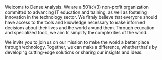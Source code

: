 Welcome to Dense Analysis. We are a 501(c)(3) non-profit organization committed
to advancing IT education and training, as well as fostering innovation in the
technology sector. We firmly believe that everyone should have access to the
tools and knowledge necessary to make informed decisions about their lives and
the world around them. Through education and specialized tools, we aim to
simplify the complexities of the world.

We invite you to join us on our mission to make the world a better place through
technology. Together, we can make a difference, whether that's by developing
cutting-edge solutions or sharing our insights and ideas.
